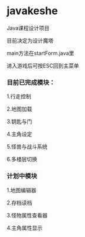 # javakeshe
Java课程设计项目

目前决定为设计魔塔

main方法在startForm.java里

进入游戏后可按ESC回到主菜单

### 目前已完成模块：

1.行走控制

2.地图加载

3.钥匙与门

4.主角设定

5.怪兽与战斗系统

6.多楼层切换

### 计划中模块

1.地图编辑器

2.存档读档

3.怪物属性查看器

4.主角属性显示
